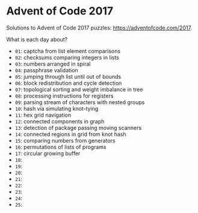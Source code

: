# Advent of Code 2017

Solutions to Advent of Code 2017 puzzles: https://adventofcode.com/2017.

What is each day about?
- `01`: captcha from list element comparisons
- `02`: checksums comparing integers in lists
- `03`: numbers arranged in spiral
- `04`: passphrase validation
- `05`: jumping through list until out of bounds
- `06`: block redistribution and cycle detection
- `07`: topological sorting and weight imbalance in tree
- `08`: processing instructions for registers
- `09`: parsing stream of characters with nested groups
- `10`: hash via simulating knot-tying
- `11`: hex grid navigation
- `12`: connected components in graph
- `13`: detection of package passing moving scanners
- `14`: connected regions in grid from knot hash
- `15`: comparing numbers from generators
- `16`: permutations of lists of programs
- `17`: circular growing buffer
- `18`:
- `19`:
- `20`:
- `21`:
- `22`:
- `23`:
- `24`:
- `25`:
